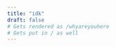 ```yaml
---
title: "idk"
draft: false
# Gets rendered as /whyareyouhere
# Gets put in / as well
---
```

<!-- https://github.com/woocommerce/FlexSlider -->
<!-- Image slider below but it does not fit with the aesthetic of this site -->
<!-- <link rel="stylesheet" href="flexslider.css" type="text/css">

<script type="text/javascript" src="https://ajax.googleapis.com/ajax/libs/jquery/1.6.2/jquery.min.js"></script>

<div class="flexslider">
  <ul class="slides">
    <li>
      <div>
        <h2 align="center">Chilling at the United Nations</h2>
        <img class="sliderImg" src="/images/slidy/united_nations.jpg" />
      </div>
    </li>
    <li>
      <div>
        <h2 align="center">Cinque Terre Italy</h2>
        <img class="sliderImg" src="/images/slidy/cinque_terre_italy.jpg" />
      </div>
    </li>
      <li>
      <div>
        <h2 align="center">Burj Khalifa Dubai</h2>
        <img class="sliderImg" src="/images/slidy/burj_khalifa_dubai.jpg" />
      </div>
    </li>
  </ul>
</div>



<script type="text/javascript" charset="utf-8">
  $(window).load(function() {
  $('.flexslider').flexslider({
    animation: "slide",
    directionNav: false,
    controlNav: true,
    animationLoop: true,
    slideshowSpeed: 4000, // slideshow cycling, in milliseconds
    animationSpeed: 800,  // speed of animations, in milliseconds
    initDelay: 0,         //initialization delay, in milliseconds
    pauseOnHover: false,
  });
});
</script> -->